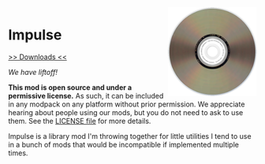 <img src="icon.png" align="right" width="180px"/>

# Impulse


[>> Downloads <<](https://github.com/LemmaEOF/Impulse/releases)

*We have liftoff!*

**This mod is open source and under a permissive license.** As such, it can be included in any modpack on any platform without prior permission. We appreciate hearing about people using our mods, but you do not need to ask to use them. See the [LICENSE file](LICENSE) for more details.

Impulse is a library mod I'm throwing together for little utilities I tend to use in a bunch of mods that would be incompatible if implemented multiple times.